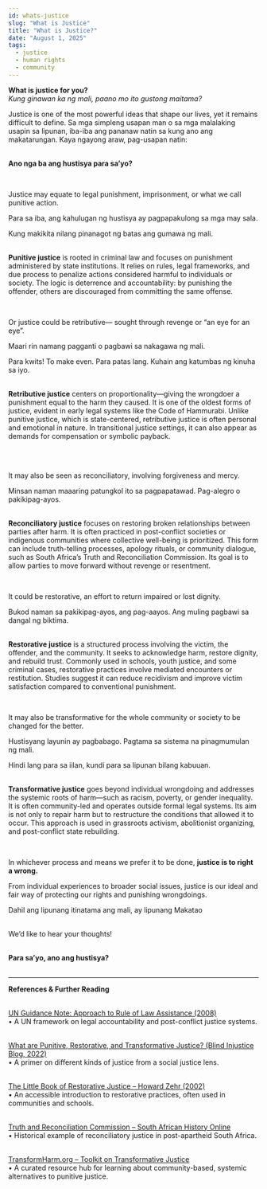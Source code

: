 ```yaml
---
id: whats-justice
slug: "What is Justice"
title: "What is Justice?"
date: "August 1, 2025"
tags:
  - justice
  - human rights
  - community
---
```


**What is justice for you?**  
*Kung ginawan ka ng mali, paano mo ito gustong maitama?*
<br />

Justice is one of the most powerful ideas that shape our lives, yet it remains difficult to define. Sa mga simpleng usapan man o sa mga malalaking usapin sa lipunan, iba-iba ang pananaw natin sa kung ano ang makatarungan. Kaya ngayong araw, pag-usapan natin:  
<br />

**Ano nga ba ang hustisya para sa’yo?**

<br />

Justice may equate to legal punishment, imprisonment, or what we call punitive action.  

Para sa iba, ang kahulugan ng hustisya ay pagpapakulong sa mga may sala.  

Kung makikita nilang pinanagot ng batas ang gumawa ng mali.  
<br />

**Punitive justice** is rooted in criminal law and focuses on punishment administered by state institutions. It relies on rules, legal frameworks, and due process to penalize actions considered harmful to individuals or society. The logic is deterrence and accountability: by punishing the offender, others are discouraged from committing the same offense. 
<br />

  
<br />

Or justice could be retributive— sought through revenge or “an eye for an eye”.  

Maari rin namang pagganti o pagbawi sa nakagawa ng mali.  

Para kwits! To make even. Para patas lang. Kuhain ang katumbas ng kinuha sa iyo.  
<br />

**Retributive justice** centers on proportionality—giving the wrongdoer a punishment equal to the harm they caused. It is one of the oldest forms of justice, evident in early legal systems like the Code of Hammurabi. Unlike punitive justice, which is state-centered, retributive justice is often personal and emotional in nature. In transitional justice settings, it can also appear as demands for compensation or symbolic payback.  
<br />

  
<br />

It may also be seen as reconciliatory, involving forgiveness and mercy.  

Minsan naman maaaring patungkol ito sa pagpapatawad. Pag-alegro o pakikipag-ayos.  
<br />

**Reconciliatory justice** focuses on restoring broken relationships between parties after harm. It is often practiced in post-conflict societies or indigenous communities where collective well-being is prioritized. This form can include truth-telling processes, apology rituals, or community dialogue, such as South Africa’s Truth and Reconciliation Commission. Its goal is to allow parties to move forward without revenge or resentment.
<br />

  
<br />

It could be restorative, an effort to return impaired or lost dignity.  

Bukod naman sa pakikipag-ayos, ang pag-aayos. Ang muling pagbawi sa dangal ng biktima.  
<br />

**Restorative justice** is a structured process involving the victim, the offender, and the community. It seeks to acknowledge harm, restore dignity, and rebuild trust. Commonly used in schools, youth justice, and some criminal cases, restorative practices involve mediated encounters or restitution. Studies suggest it can reduce recidivism and improve victim satisfaction compared to conventional punishment. 
<br />

  
<br />

It may also be transformative for the whole community or society to be changed for the better.  

Hustisyang layunin ay pagbabago. Pagtama sa sistema na pinagmumulan ng mali.  

Hindi lang para sa iilan, kundi para sa lipunan bilang kabuuan.  
<br />

**Transformative justice** goes beyond individual wrongdoing and addresses the systemic roots of harm—such as racism, poverty, or gender inequality. It is often community-led and operates outside formal legal systems. Its aim is not only to repair harm but to restructure the conditions that allowed it to occur. This approach is used in grassroots activism, abolitionist organizing, and post-conflict state rebuilding.
<br />

  
<br />

In whichever process and means we prefer it to be done, **justice is to right a wrong.**  

From individual experiences to broader social issues, justice is our ideal and fair way of protecting our rights and punishing wrongdoings.  

Dahil ang lipunang itinatama ang mali, ay lipunang Makatao  
<br />

We’d like to hear your thoughts!  
<br />

**Para sa’yo, ano ang hustisya?**  
<br />

---

**References & Further Reading**  
<br />

[UN Guidance Note: Approach to Rule of Law Assistance (2008)](https://peacemaker.un.org/sites/default/files/document/files/2022/07/sgguidancenote-approachrol2008.pdf)  
• A UN framework on legal accountability and post-conflict justice systems.  
<br />

[What are Punitive, Restorative, and Transformative Justice? (Blind Injustice Blog, 2022)](https://blindinjusticeblog.com/2022/05/16/what-arepunitive-restorative-and-transformative-justice)  
• A primer on different kinds of justice from a social justice lens.  
<br />

[The Little Book of Restorative Justice – Howard Zehr (2002)](https://archive.org/details/littlebookofrest0000zehr)  
• An accessible introduction to restorative practices, often used in communities and schools.  
<br />

[Truth and Reconciliation Commission – South African History Online](https://www.sahistory.org.za/article/truth-and-reconciliation-commission-trc)  
• Historical example of reconciliatory justice in post-apartheid South Africa.  
<br />

[TransformHarm.org – Toolkit on Transformative Justice](https://transformharm.org)  
• A curated resource hub for learning about community-based, systemic alternatives to punitive justice.  
<br />